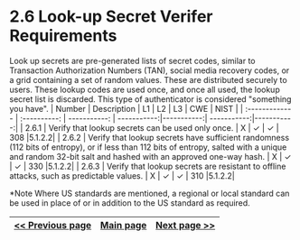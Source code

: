 # 2.6 Look-up Secret Verifer Requirements

Look up secrets are pre-generated lists of secret codes, similar to Transaction Authorization Numbers (TAN), social media recovery codes, or a grid containing a set of random values. These are distributed securely to users. These lookup codes are used once, and once all used, the lookup secret list is discarded. This type of authenticator is considered "something you have".
| Number       | Description     | L1    		| L2         | L3 		   | CWE		| NIST		 |
| :------------- | :----------: | -----------: | -----------:|-----------:| -----------:|-----------:|
| 2.6.1 | Verify that lookup secrets can be used only once. | X	 | ✓   | ✓   | 308 |5.1.2.2|
| 2.6.2 | Verify that lookup secrets have sufficient randomness (112 bits of entropy), or if less than 112 bits of entropy, salted with a unique and random 32-bit salt and hashed with an approved one-way hash. | X	 | ✓   | ✓   | 330 |5.1.2.2|
|  2.6.3 | Verify that lookup secrets are resistant to offline attacks, such as predictable values. | X	 | ✓   | ✓   | 310 |5.1.2.2|

*Note
Where US standards are mentioned, a regional or local standard can be used in place of or in addition to the US standard as required.

[<< Previous page](1.%20Identify%20teams.md) | [Main page](../README.md) | [Next page >>](3.%20Nominate%20Champions.md)
| --- | --- | --- |

